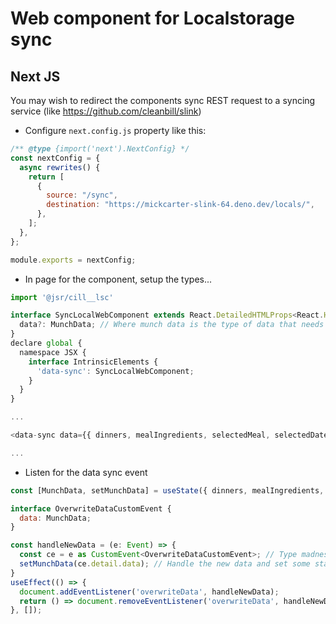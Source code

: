 # Web component for Localstorage sync

## Next JS

You may wish to redirect the components sync REST request to a syncing service
(like https://github.com/cleanbill/slink)

- Configure `next.config.js` property like this:

```js
/** @type {import('next').NextConfig} */
const nextConfig = {
  async rewrites() {
    return [
      {
        source: "/sync",
        destination: "https://mickcarter-slink-64.deno.dev/locals/",
      },
    ];
  },
};

module.exports = nextConfig;
```

- In page for the component, setup the types...

```js
import '@jsr/cill__lsc'

interface SyncLocalWebComponent extends React.DetailedHTMLProps<React.HTMLAttributes<HTMLElement>, HTMLElement> {
  data?: MunchData; // Where munch data is the type of data that needs to be stored in local storage
}
declare global {
  namespace JSX {
    interface IntrinsicElements {
      'data-sync': SyncLocalWebComponent;
    }
  }
}

...

<data-sync data={{ dinners, mealIngredients, selectedMeal, selectedDateIndex, ingredients }}></data-sync>

...
```

- Listen for the data sync event

```js
const [MunchData, setMunchData] = useState({ dinners, mealIngredients, selectedMeal, selectedDateIndex, ingredients }); // Example data

interface OverwriteDataCustomEvent {
  data: MunchData;
}

const handleNewData = (e: Event) => {
  const ce = e as CustomEvent<OverwriteDataCustomEvent>; // Type madness
  setMunchData(ce.detail.data); // Handle the new data and set some state...
}
useEffect(() => {
  document.addEventListener('overwriteData', handleNewData);
  return () => document.removeEventListener('overwriteData', handleNewData);
}, []);
```
